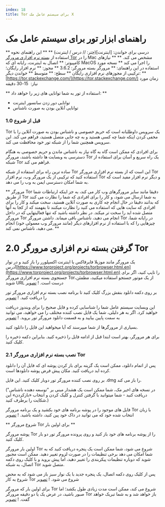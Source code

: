 ```yaml
---
index: 18
title: Tor برای سیستم عامل مک X
---
```

# راهنمای ابزار تور برای سیستم عامل مک

** درسی برای خواندن: [اینترنت](چتر: // درس / اینترنت) **
** این راهنمای نحوه استفاده از [بسته نرم افزاری مرورگر Tor](https://www.torproject.org/projects/torbrowser.html.en) را در Mac مشخص می کند. **
** نیازهای کامپیوتر: ** اتصال به اینترنت، رایانه ای که MacOS را اجرا می کند
** نسخه مورد استفاده در این راهنمای: ** مرورگر بسته مرورگر: 3.6.2
** مجوز: ** نرم افزار رایگان؛ ترکیبی از مجوزهای نرم افزاری رایگان
** سطح: ** متوسط
** خواندن دیگر: ** [https://tor.stackexchange.com/](https://tor.stackexchange.com/)
زمان مورد نیاز:
 15-30 دقیقه

** استفاده از تور به شما توانایی های زیر را خواهد داد: **
- توانایی دور زدن سانسور اینترنت
- توانایی آنلاین بودن به صورت ناشناس

### 1.0 قبل از شروع

Tor یک سرویس داوطلبانه است که حریم خصوصی و ناشناس بودن به صورت آنلاین را با مخفی کردن اینکه شما چه کسی هستید و به چه جایی متصل هستید، فراهم می کند. این سرویس همچنین شما را از شبکه تور خود محافظت می کند.

برای افرادی که ممکن است گاه به گاه نیاز به ناشناس ماندن و حریم خصوصی به هنگام دسترسی به وبسایت ها داشته باشند، مرورگر Tor یک راه سریع و آسان برای استفاده از شبکه Tor فراهم می کند.

ساده ترین راه برای استفاده از شبکه Tor این است که از بسته نرم افزاری مرورگر Tor استفاده کنید که ترکیبی از یک مرورگر وب، نرم افزار Tor و دیگر نرم افزار مفید است که به شما امکان دسترسی ایمن به وب را می دهد.

** مرورگر Tor دقیقا مانند سایر مرورگرهای وب کار می کند، به جز اینکه ارتباطات شما از طریق Tor به شما ارسال می شود،  و کار را برای افرادی که شما را نظارت می کنند که بدانند دقیقا در حال انجام چه کاری به صورت آنلاین هستید، سخت میکند و کار را برای افرادی که سایت هایی که استفاده می کنید را نظارت میکنند تا بفهمند که از کجا به آنها متصل شده اید را سخت تر میکند. در نظر داشته باشید که تنها فعالیتهایی که در داخل مرورگر Tor انجام می دهید، ناشناس باقی میماند. داشتن مرورگر Tor در رایانه شما، چیزهایی را که با استفاده از نرم افزارهای دیگر (مانند مرورگر وب معمولی خود) انجام می دهید، ناشناس نمی کند. **

# 2.0 گرفتن بسته نرم افزاری مرورگر Tor

یک مرورگر مانند موزیلا فایرفاکس یا اینترنت اکسپلورر را باز کنید و در نوار آدرس[https://www.torproject.org/projects/torbrowser.html.en](https://www.torproject.org/projects/torbrowser.html.en) را تایپ کنید، اگر برای جستجوی بسته نرم افزاری مرورگر Tor،از یک موتور جستجو استفاده میکنید، مطمئن شوید URL درست است.
! [تصویر](tool_torosx1.jpeg)

بر روی دکمه دانلود بنفش بزرگ کلیک کنید تا برنامه نصب بسته نرم افزاری مرورگر تور را دریافت کنید.
! [تصویر](tool_torosx2.jpeg)

این وبسایت سیستم عامل شما را شناسایی کرده و فایل صحیح را برای ویندوز دریافت خواهید کرد. اگر به هر دلیلی، شما یک فایل نصب کننده مختلف را می خواهید، می توانید به سمت پایین بیایید و به قسمت دانلود مرورگر تور بروید.
! [تصویر](tool_torosx3.jpeg)

بسیاری از مرورگرها از شما میپرسند که آیا میخواهید این فایل را دانلود کنید.

برای هر مرورگر، بهتر است ابتدا قبل از ادامه فایل را ذخیره کنید. بنابراین دکمه ذخیره را کلیک کنید.

### 2.1 نصب بسته نرم افزاری مرورگر Tor

پس از اتمام دانلود، ممکن است یک گزینه برای باز کردن پوشه ای که فایل آن را دانلود کرده اید دریافت کنید. مکان پیش فرض پوشه دانلودها است.

بر روی نصب کننده مرورگر تور دوبار کلیک کنید. این فایل .dmg را باز می کند.

(در نسخه های اخیر مک، شما ممکن است یک هشدار مبنی بر "توسعه دهنده ناشناس" دریافت کنید - شما میتوانید با گرفتن کنترل و کلیک کردن و انتخاب  «بازکردن» این شکایت را برطرف کنید.)

فایل های موجود را در پوشه برنامه های خود بکشید و یک برنامه مرورگر Tor با زبان انتخاب شده خود که می توانید در داک خود پین کنید، داشته باشید.
! [تصویر](tool_torosx4.png)

** شروع مرورگر Tor برای اولین بار **

پوشه مرورگر Tor را از پوشه برنامه های خود باز کنید و روی پرونده مرورگر تور دو بار کلیک کنید.

اولین بار مرورگر Tor شروع می شود، شما ممکن است یک پنجره دریافت کنید که به شما امکان می دهد برخی تنظیمات را در صورت لزوم تغییر دهید. ممکن است مجبور شوید که دوباره تنظیمات پیکربندی را تغییر دهید، اما پیش بروید و با کلیک روی دکمه اتصال، به شبکه Tor متصل شوید.

پس از کلیک روی دکمه اتصال، یک پنجره جدید با یک نوار سبز باز می شود که به محض شروع به کار Tor شروع می شود.
! [تصویر](tool_torosx5.jpeg)

برای اولین بار که مرورگر Tor شروع می کند، ممکن است مدت زیادی طول بکشد؛ اما صبور باشید، در عرض یک یا دو دقیقه مرورگر Tor باز خواهد شد و به شما تبریک خواهد گفت.
! [تصویر](tool_torosx6.jpeg)